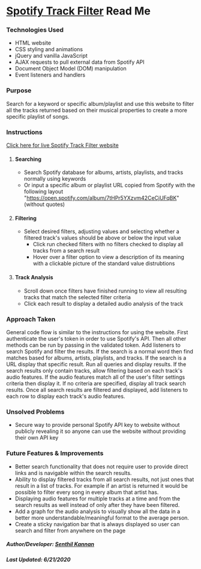 # [Spotify Track Filter](https://spk2dc.github.io/SpotifyTrackFilter/) Read Me


### Technologies Used
* HTML website
* CSS styling and animations
* jQuery and vanilla JavaScript
* AJAX requests to pull external data from Spotify API
* Document Object Model (DOM) manipulation 
* Event listeners and handlers

### Purpose
Search for a keyword or specific album/playlist and use this website to filter all the tracks returned based on their musical properties to create a more specific playlist of songs.

### Instructions
[Click here for live Spotify Track Filter website](https://spk2dc.github.io/SpotifyTrackFilter/)

1. #### Searching
    * Search Spotify database for albums, artists, playlists, and tracks normally using keywords
    * Or input a specific album or playlist URL copied from Spotify with the following layout "https://open.spotify.com/album/7tHPr5YXzvm42CeCjUFqBK" (without quotes)

2. #### Filtering
    * Select desired filters, adjusting values and selecting whether a filtered track's values should be above or below the input value
      * Click run checked filters with no filters checked to display all tracks from a search result
      * Hover over a filter option to view a description of its meaning with a clickable picture of the standard value distrubtions

3. #### Track Analysis
    * Scroll down once filters have finished running to view all resulting tracks that match the selected filter criteria
    * Click each result to display a detailed audio analysis of the track


### Approach Taken
General code flow is similar to the instructions for using the website. First authenticate the user's token in order to use Spotify's API. Then all other methods can be run by passing in the validated token. Add listeners to search Spotify and filter the results. If the search is a normal word then find matches based for albums, artists, playlists, and tracks. If the search is a URL display that specific result. Run all queries and display results. If the search results only contain tracks, allow filtering based on each track's audio features. If the audio features match all of the user's filter settings criteria then display it. If no criteria are specified, display all track search results. Once all search results are filtered and displayed, add listeners to each row to display each track's audio features.


### Unsolved Problems
* Secure way to provide personal Spotify API key to website without publicly revealing it so anyone can use the website without providing their own API key


### Future Features & Improvements
* Better search functionality that does not require user to provide direct links and is navigable within the search results.
* Ability to display filtered tracks from all search results, not just ones that result in a list of tracks. For example if an artist is returned it would be possible to filter every song in every album that artist has.
* Displaying audio features for multiple tracks at a time and from the search results as well instead of only after they have been filtered.
* Add a graph for the audio analysis to visually show all the data in a better more understandable/meaningful format to the average person.
* Create a sticky navigation bar that is always displayed so user can search and filter from anywhere on the page


##### Author/Developer: [Senthil Kannan](https://www.linkedin.com/in/spk2dc)

##### Last Updated: 6/21/2020
<!-- 
Source: https://guides.github.com/features/mastering-markdown/ 
-->

